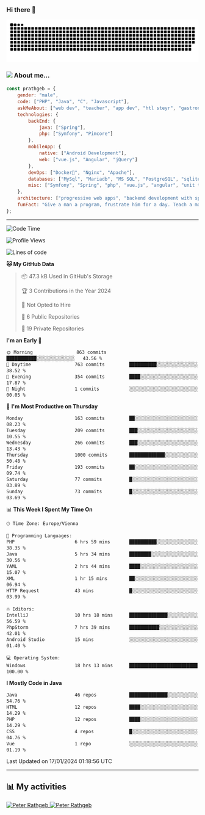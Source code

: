 ### Hi there 👋

<div align="center">
  <img  src="https://github.com/1999AZZAR/1999AZZAR/blob/main/resources/img/grid-snake.svg"
       alt="snake" />
</div>

### <img src="https://media.giphy.com/media/VgCDAzcKvsR6OM0uWg/giphy.gif" width="50"> About me...  

```javascript
const prathgeb = {
    gender: "male",
    code: ["PHP", "Java", "C", "Javascript"],
    askMeAbout: ["web dev", "teacher", "app dev", "htl steyr", "gastronaut"],
    technologies: {
        backEnd: {
            java: ["Spring"],
            php: ["Symfony", "Pimcore"]
        },
        mobileApp: {
            native: ["Android Development"],
            web: ["vue.js", "Angular", "jQuery"]
        },
        devOps: ["Docker🐳", "Nginx", "Apache"],
        databases: ["MySql", "Mariadb", "MS SQL", "PostgreSQL", "sqlite"],
        misc: ["Symfony", "Spring", "php", "vue.js", "angular", "unit testing", "ci/cd using github actions"]
    },
    architecture: ["progressive web apps", "backend development with spring", "backend development with symfony"],
    funFact: "Give a man a program, frustrate him for a day. Teach a man to program, frustrate him for a lifetime."
};
```

---
<!--START_SECTION:waka-->
![Code Time](http://img.shields.io/badge/Code%20Time-485%20hrs%2018%20mins-blue)

![Profile Views](http://img.shields.io/badge/Profile%20Views-0-blue)

![Lines of code](https://img.shields.io/badge/From%20Hello%20World%20I%27ve%20Written-2.5%20million%20lines%20of%20code-blue)

**🐱 My GitHub Data** 

> 📦 47.3 kB Used in GitHub's Storage 
 > 
> 🏆 3 Contributions in the Year 2024
 > 
> 🚫 Not Opted to Hire
 > 
> 📜 6 Public Repositories 
 > 
> 🔑 19 Private Repositories 
 > 
**I'm an Early 🐤** 

```text
🌞 Morning                863 commits         ███████████░░░░░░░░░░░░░░   43.56 % 
🌆 Daytime                763 commits         ██████████░░░░░░░░░░░░░░░   38.52 % 
🌃 Evening                354 commits         ████░░░░░░░░░░░░░░░░░░░░░   17.87 % 
🌙 Night                  1 commits           ░░░░░░░░░░░░░░░░░░░░░░░░░   00.05 % 
```
📅 **I'm Most Productive on Thursday** 

```text
Monday                   163 commits         ██░░░░░░░░░░░░░░░░░░░░░░░   08.23 % 
Tuesday                  209 commits         ███░░░░░░░░░░░░░░░░░░░░░░   10.55 % 
Wednesday                266 commits         ███░░░░░░░░░░░░░░░░░░░░░░   13.43 % 
Thursday                 1000 commits        █████████████░░░░░░░░░░░░   50.48 % 
Friday                   193 commits         ██░░░░░░░░░░░░░░░░░░░░░░░   09.74 % 
Saturday                 77 commits          █░░░░░░░░░░░░░░░░░░░░░░░░   03.89 % 
Sunday                   73 commits          █░░░░░░░░░░░░░░░░░░░░░░░░   03.69 % 
```


📊 **This Week I Spent My Time On** 

```text
🕑︎ Time Zone: Europe/Vienna

💬 Programming Languages: 
PHP                      6 hrs 59 mins       ██████████░░░░░░░░░░░░░░░   38.35 % 
Java                     5 hrs 34 mins       ████████░░░░░░░░░░░░░░░░░   30.56 % 
YAML                     2 hrs 44 mins       ████░░░░░░░░░░░░░░░░░░░░░   15.07 % 
XML                      1 hr 15 mins        ██░░░░░░░░░░░░░░░░░░░░░░░   06.94 % 
HTTP Request             43 mins             █░░░░░░░░░░░░░░░░░░░░░░░░   03.99 % 

🔥 Editors: 
IntelliJ                 10 hrs 18 mins      ██████████████░░░░░░░░░░░   56.59 % 
PhpStorm                 7 hrs 39 mins       ███████████░░░░░░░░░░░░░░   42.01 % 
Android Studio           15 mins             ░░░░░░░░░░░░░░░░░░░░░░░░░   01.40 % 

💻 Operating System: 
Windows                  18 hrs 13 mins      █████████████████████████   100.00 % 
```

**I Mostly Code in Java** 

```text
Java                     46 repos            ██████████████░░░░░░░░░░░   54.76 % 
HTML                     12 repos            ████░░░░░░░░░░░░░░░░░░░░░   14.29 % 
PHP                      12 repos            ████░░░░░░░░░░░░░░░░░░░░░   14.29 % 
CSS                      4 repos             █░░░░░░░░░░░░░░░░░░░░░░░░   04.76 % 
Vue                      1 repo              ░░░░░░░░░░░░░░░░░░░░░░░░░   01.19 % 
```




 Last Updated on 17/01/2024 01:18:56 UTC
<!--END_SECTION:waka-->

---
  ## 📊 My activities
  <a href="https://github.com/prathgeb">
    <img width=450 height=170 align="center" alt="Peter Rathgeb" src="https://github-readme-stats.vercel.app/api?username=prathgeb&include_all_commits=true&count_private=true&theme=midnight-purple&show_icons=true&bg_color=0D1117&hide_border=true" />
  </a>
  <a href="https://github.com/prathgeb">
    <img align="center" alt="Peter Rathgeb" src="https://github-readme-stats.vercel.app/api/top-langs/?username=prathgeb&include_all_commits=true&count_private=true&theme=midnight-purple&show_icons=true&layout=compact&bg_color=0D1117&hide_border=true" />
  </a>
